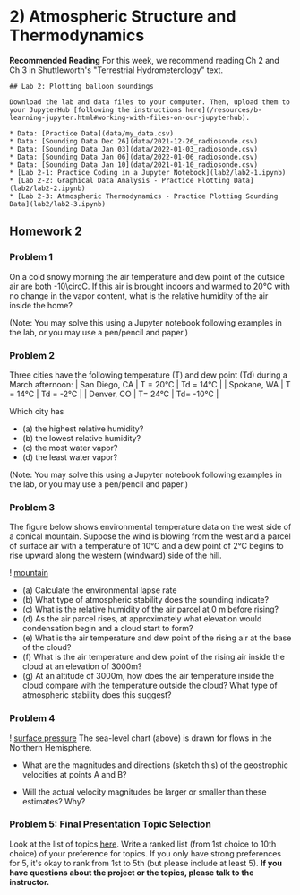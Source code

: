# 2) Atmospheric Structure and Thermodynamics

**Recommended Reading**
For this week, we recommend reading Ch 2 and Ch 3 in Shuttleworth's "Terrestrial Hydrometerology" text.

```note
## Lab 2: Plotting balloon soundings

Download the lab and data files to your computer. Then, upload them to your JupyterHub [following the instructions here](/resources/b-learning-jupyter.html#working-with-files-on-our-jupyterhub).

* Data: [Practice Data](data/my_data.csv)
* Data: [Sounding Data Dec 26](data/2021-12-26_radiosonde.csv)
* Data: [Sounding Data Jan 03](data/2022-01-03_radiosonde.csv)
* Data: [Sounding Data Jan 06](data/2022-01-06_radiosonde.csv)
* Data: [Sounding Data Jan 10](data/2021-01-10_radiosonde.csv)
* [Lab 2-1: Practice Coding in a Jupyter Notebook](lab2/lab2-1.ipynb) 
* [Lab 2-2: Graphical Data Analysis - Practice Plotting Data](lab2/lab2-2.ipynb)
* [Lab 2-3: Atmospheric Thermodynamics - Practice Plotting Sounding Data](lab2/lab2-3.ipynb)

```


## Homework 2

### Problem 1

On a cold snowy morning the air temperature and dew point of the outside air are both -10\circC. If this air is brought indoors and warmed to 20&deg;C with no change in the vapor content, what is the relative humidity of the air inside the home?

(Note:   You may solve this using a Jupyter notebook following examples in the lab, or you may use a pen/pencil and paper.)

### Problem 2

Three cities have the following temperature (T) and dew point (Td) during a March afternoon:
| San Diego, CA | T = 20&deg;C | Td = 14&deg;C |
| Spokane, WA | T = 14&deg;C | Td = -2&deg;C |
| Denver, CO | T= 24&deg;C | Td= -10&deg;C |

Which city has
* (a) the highest relative humidity?
* (b) the lowest relative humidity?
* (c) the most water vapor?
* (d) the least water vapor?

(Note:  You may solve this using a Jupyter notebook following examples in the lab, or you may use a pen/pencil and paper.)


### Problem 3
The figure below shows environmental temperature data on the west side of a conical mountain.  Suppose the wind is blowing from the west and a parcel of surface air with a temperature of 10&deg;C and a dew point of 2&deg;C begins to rise upward along the western (windward) side of the hill.

! [mountain](data/PS2_Hill.PNG)
* (a) Calculate the environmental lapse rate
* (b) What type of atmospheric stability does the sounding indicate?
* (c) What is the relative humidity of the air parcel at 0 m before rising?
* (d) As the air parcel rises, at approximately what elevation would condensation begin and a cloud start to form?
* (e) What is the air temperature and dew point of the rising air at the base of the cloud?
* (f) What is the air temperature and dew point of the rising air inside the cloud at an elevation of 3000m?
* (g) At an altitude of 3000m, how does the air temperature inside the cloud compare with the temperature outside the cloud? What type of atmospheric stability does this suggest?


### Problem 4
! [surface pressure](data/SurfacePressure.png)
The sea-level chart (above) is drawn for flows in the Northern Hemisphere.
* What are the magnitudes and directions (sketch this) of the geostrophic velocities at points A and B?

* Will the actual velocity magnitudes be larger or smaller than these estimates? Why?


### Problem 5: Final Presentation Topic Selection

Look at the list of topics [here](https://mountain-hydrology-research-group.github.io/Fluid_Flows/overview/b-project.html).  Write a ranked list (from 1st choice to 10th choice) of your preference for topics.  If you only have strong preferences for 5, it's okay to rank from 1st to 5th (but please include at least 5).  **If you have questions about the project or the topics, please talk to the instructor.**
